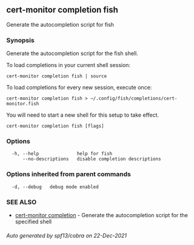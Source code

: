 ## cert-monitor completion fish

Generate the autocompletion script for fish

### Synopsis

Generate the autocompletion script for the fish shell.

To load completions in your current shell session:

	cert-monitor completion fish | source

To load completions for every new session, execute once:

	cert-monitor completion fish > ~/.config/fish/completions/cert-monitor.fish

You will need to start a new shell for this setup to take effect.


```
cert-monitor completion fish [flags]
```

### Options

```
  -h, --help              help for fish
      --no-descriptions   disable completion descriptions
```

### Options inherited from parent commands

```
  -d, --debug   debug mode enabled
```

### SEE ALSO

* [cert-monitor completion](cert-monitor_completion.md)	 - Generate the autocompletion script for the specified shell

###### Auto generated by spf13/cobra on 22-Dec-2021
